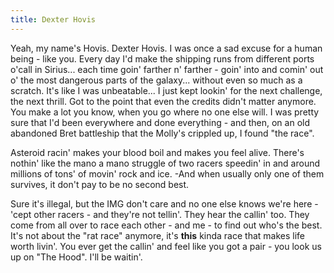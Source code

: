 ```yaml
---
title: Dexter Hovis
---
```


Yeah, my name's Hovis. Dexter Hovis. I was once a sad excuse for a human being - like you. Every day I'd make the shipping runs from different ports o'call in Sirius... each time goin' farther n' farther - goin' into and comin' out o' the most dangerous parts of the galaxy... without even so much as a scratch. It's like I was unbeatable... I just kept lookin' for the next challenge, the next thrill. Got to the point that even the credits didn't matter anymore. You make a lot you know, when you go where no one else will. I was pretty sure that I'd been everywhere and done everything - and then, on an old abandoned Bret battleship that the Molly's crippled up, I found "the race".

Asteroid racin' makes your blood boil and makes you feel alive. There's nothin' like the mano a mano struggle of two racers speedin' in and around millions of tons' of movin' rock and ice. -And when usually only one of them survives, it don't pay to be no second best.

Sure it's illegal, but the IMG don't care and no one else knows we're here - 'cept other racers - and they're not tellin'. They hear the callin' too. They come from all over to race each other - and me - to find out who's the best. It's not about the "rat race" anymore, it's **this** kinda race that makes life worth livin'. You ever get the callin' and feel like you got a pair - you look us up on "The Hood". I'll be waitin'.
